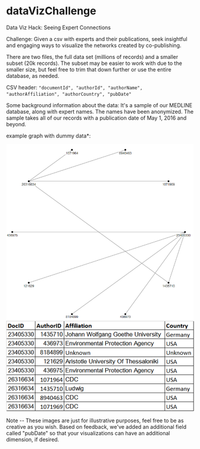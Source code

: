 # dataVizChallenge
Data Viz Hack: Seeing Expert Connections

Challenge: Given a csv with experts and their publications, seek insightful and engaging ways to visualize the networks created by co-publishing.


There are two files, the full data set (millions of records) and a smaller subset (20k records). The subset may be easier to work with due to the smaller size, but feel free to trim that down further or use the entire database, as needed.


CSV header: `"documentId", "authorId", "authorName", "authorAffiliation", "authorCountry", "pubDate"`

Some background information about the data: It's a sample of our MEDLINE database, along with expert names. The names have been anonymized. The sample takes all of our records with a publication date of May 1, 2016 and beyond.


example graph with dummy data*:

![Alt text](pics/example_graph.png?raw=true "Title")
![Alt text](pics/example_table.png?raw=true "Title")


Note -- These images are just for illustrative purposes, feel free to be as creative as you wish. Based on feedback, we've added an additional field called "pubDate" so that your visualizations can have an additional dimension, if desired.
